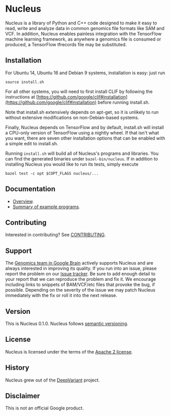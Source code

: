 # Nucleus

Nucleus is a library of Python and C++ code designed to make it easy to
read, write and analyze data in common genomics file formats like SAM and VCF.
In addition, Nucleus enables painless integration with the TensorFlow machine
learning framework, as anywhere a genomics file is consumed or produced, a
TensorFlow tfrecords file may be substituted.

## Installation

For Ubuntu 14, Ubuntu 16 and Debian 9 systems, installation is easy:
just run

```shell
source install.sh
```

For all other systems, you will need to first install CLIF by following
the instructions at [https://github.com/google/clif#installation](https://github.com/google/clif#installation) before running install.sh.

Note that install.sh extensively depends on apt-get, so it is unlikely
to run without extensive modifications on non-Debian-based systems.

Finally, Nucleus depends on TensorFlow and by default, install.sh will
install a CPU-only version of TensorFlow using a nightly wheel.  If that isn't
what you want, there are seven other installation options that can be enabled
with a simple edit to install.sh.

Running ``install.sh`` will build all of Nucleus's programs and libraries.
You can find the generated  binaries under ``bazel-bin/nucleus``.  If in
addition to installing Nucleus you would like to run its tests, simply execute

```shell
bazel test -c opt $COPT_FLAGS nucleus/...
```

## Documentation

* [Overview](https://github.com/google/nucleus/blob/master/docs/overview.md).
* [Summary of example programs](https://github.com/google/nucleus/blob/master/docs/examples.md).

## Contributing

Interested in contributing? See [CONTRIBUTING](CONTRIBUTING.md).

## Support

The [Genomics team in Google Brain](https://research.google.com/teams/brain/genomics/)
actively supports Nucleus and are always interested in improving its quality.
If you run into an issue, please report the problem on our [Issue
tracker](https://github.com/google/nucleus/issues). Be sure to add enough
detail to your report that we can reproduce the problem and fix it. We encourage
including links to snippets of BAM/VCF/etc files that provoke the bug, if
possible. Depending on the severity of the issue we may patch Nucleus
immediately with the fix or roll it into the next release.

## Version

This is Nucleus 0.1.0.  Nucleus follows [semantic
versioning](https://semver.org/).

## License

Nucleus is licensed under the terms of the [Apache 2 license](LICENSE).

## History

Nucleus grew out of the [DeepVariant](https://github.com/google/deepvariant)
project.

## Disclaimer

This is not an official Google product.
